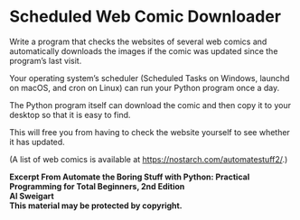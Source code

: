 
# Scheduled Web Comic Downloader

Write a program that checks the websites of several web comics and automatically downloads the images if the comic was updated since the program’s last visit. 

Your operating system’s scheduler (Scheduled Tasks on Windows, launchd on macOS, and cron on Linux) can run your Python program once a day. 

The Python program itself can download the comic and then copy it to your desktop so that it is easy to find.

This will free you from having to check the website yourself to see whether it has updated. 

(A list of web comics is available at https://nostarch.com/automatestuff2/.)

**Excerpt From Automate the Boring Stuff with Python: Practical Programming for Total Beginners, 2nd Edition  
Al Sweigart  
This material may be protected by copyright.**